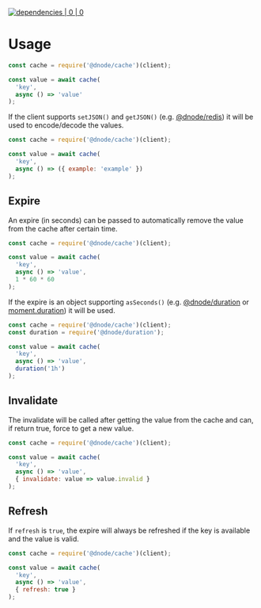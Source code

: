[![dependencies | 0 | 0](https://img.shields.io/badge/dependencies-0%20|%200-green.svg)](DEPENDENCIES.md)

# Usage

```javascript
const cache = require('@dnode/cache')(client);

const value = await cache(
  'key',
  async () => 'value'
);
```

If the client supports `setJSON()` and `getJSON()` (e.g. [@dnode/redis](https://www.npmjs.com/package/@dnode/redis)) it
will be used to encode/decode the values.

```javascript
const cache = require('@dnode/cache')(client);

const value = await cache(
  'key',
  async () => ({ example: 'example' })
);
```

## Expire  

An expire (in seconds) can be passed to automatically remove the value from the cache after certain time.

```javascript
const cache = require('@dnode/cache')(client);

const value = await cache(
  'key',
  async () => 'value',
  1 * 60 * 60
);
```

If the expire is an object supporting `asSeconds()` (e.g. [@dnode/duration](https://www.npmjs.com/package/@dnode/duration) or [moment.duration](http://momentjs.com/docs/#/durations/)) it will be used.

```javascript
const cache = require('@dnode/cache')(client);
const duration = require('@dnode/duration');

const value = await cache(
  'key',
  async () => 'value',
  duration('1h')
);
```

## Invalidate  

The invalidate will be called after getting the value from the cache and can, if return true, force to get a new value.

```javascript
const cache = require('@dnode/cache')(client);

const value = await cache(
  'key',
  async () => 'value',
  { invalidate: value => value.invalid }
);
```

## Refresh

If `refresh` is `true`, the expire will always be refreshed if the key is available and the value is valid.

```javascript
const cache = require('@dnode/cache')(client);

const value = await cache(
  'key',
  async () => 'value',
  { refresh: true }
);
```
 

